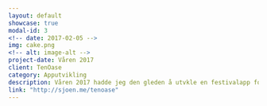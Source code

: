 ```yaml
---
layout: default
showcase: true
modal-id: 3
<!-- date: 2017-02-05 -->
img: cake.png
<!-- alt: image-alt -->
project-date: Våren 2017
client: TenOase
category: Apputvikling
description: Våren 2017 hadde jeg den gleden å utvkle en festivalapp for TenOase 2017. Les mer om app-en i lenken under.
link: "http://sjoen.me/tenoase"
---
```

